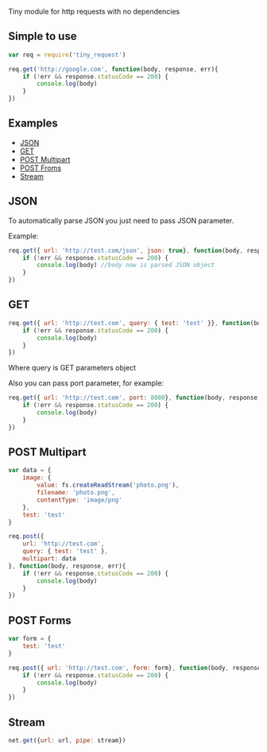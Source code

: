 Tiny module for http requests with no dependencies

## Simple to use


```js
var req = require('tiny_request')

req.get('http://google.com', function(body, response, err){
	if (!err && response.statusCode == 200) {  
		console.log(body) 
	} 
})
```
## Examples

- [JSON](#json)
- [GET](#get)  
- [POST Multipart](#post-multipart)
- [POST Froms](#post-forms)
- [Stream](#stream)
 
## JSON

To automatically parse JSON you just need to pass JSON parameter.

Example: 

```js 
req.get({ url: 'http://test.com/json', json: true}, function(body, response, err){
	if (!err && response.statusCode == 200) {  
		console.log(body) //body now is parsed JSON object
	} 
})
```

## GET

```js 
req.get({ url: 'http://test.com', query: { test: 'test' }}, function(body, response, err){
	if (!err && response.statusCode == 200) {  
		console.log(body) 
	} 
})
```
Where query is GET parameters object

Also you can pass port parameter, for example: 

```js 
req.get({ url: 'http://test.com', port: 8080}, function(body, response, err){
	if (!err && response.statusCode == 200) {  
		console.log(body) 
	} 
})
```

## POST Multipart

```js 
var data = {
	image: {
		value: fs.createReadStream('photo.png'), 
		filename: 'photo.png',
		contentType: 'image/png'			
	},
	test: 'test'
}

req.post({
	url: 'http://test.com',
	query: { test: 'test' },
 	multipart: data 
}, function(body, response, err){
	if (!err && response.statusCode == 200) {  
		console.log(body) 
	} 
})
```

## POST Forms

```js 
var form = {
	test: 'test'
}

req.post({ url: 'http://test.com', form: form}, function(body, response, err){
	if (!err && response.statusCode == 200) {  
		console.log(body) 
	} 
})
```

## Stream

```js  
net.get({url: url, pipe: stream}) 
```

